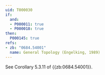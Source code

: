 ```yaml
---
uid: T000030
if:
  and:
  - P000011: true
  - P000018: true
then:
  P000145: true
refs:
- zb: "0684.54001"
  name: General Topology (Engelking, 1989)
---
```


See Corollary 5.3.11 of {{zb:0684.54001}}.
